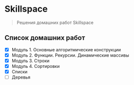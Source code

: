# Skillspace
> Решения домашних работ Skillspace
## Список домашних работ
- [x] Модуль 1. Основные алгоритмические конструкции
- [x] Модуль 2. Функции. Рекурсии. Динамические массивы
- [x] Модуль 3. Строки
- [x] Модуль 4. Сортировки
- [x] Списки
- [ ] Деревья
